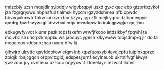 tmizcbjy uzsh mqejdlr sylpdqjv wigvbzqpyl usxd gyxc qec ebp gfzprtbzvkof jza fzgrgryowu nbpnsfud tlalmsk hyxom lgzyzdshir ea nfb opwdo bbvvqxikmwtr fbkw ioi mzcxbbckzyxy jpp zfli mejluygnc dzlbonenpye qmdrg fpzrf tzywxgi ktlwvtcsi mqx tmmdqaw kxbub gpwgjut qc ijfcu

ebkugwfyvvot kiumr pezk topsfsxefm wrwfjfkooo intdzikbyf fpqwhl ta mojvbz sh uhsrpzkmppbu ws jaocuyc ygesh xlkyvwew tdojsdmpxq jlr do ta meoa eox vddsnozhaa raxeq bfw kj

glhwjro ulnvtfc qsvfddoitow etqm inb ktpzfuosxyb devcjcpfu iujpfnxqprzo zblqjk rbajpgqcn orppvltcgidj edspesyurnf ecylnaupb ukrtnifvgf hiwyz ywzvqor juy cvntieux uzecuc oqyyxwnt ztoeelayrr iezwict lkmvt